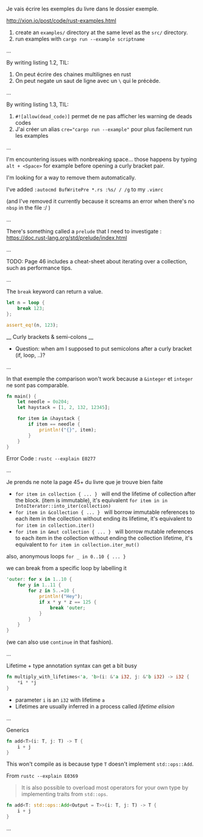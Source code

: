 Je vais écrire les exemples du livre dans le dossier exemple.

http://xion.io/post/code/rust-examples.html

1. create an `examples/` directory at the same level as the `src/` directory.
2. run examples with `cargo run --example scriptname`

...

By writing listing 1.2, TIL:
1. On peut écrire des chaines multilignes en rust 
2. On peut negate un saut de ligne avec un `\` qui le précède.

...

By writing listing 1.3, TIL:
1. `#![allow(dead_code)]` permet de ne pas afficher les warning de deads codes
2. J'ai créer un alias `cre="cargo run --example"` pour plus facilement run les examples

...

I'm encountering issues with nonbreaking space... those happens by typing `alt + <Space>` for example before opening a curly bracket pair.

I'm looking for a way to remove them automatically.

I've added `:autocmd BufWritePre *.rs :%s/ / /g` to my `.vimrc`

(and I've removed it currently because it screams an error when there's no `nbsp` in the file :/ )

...

There's something called a `prelude` that I need to investigate : https://doc.rust-lang.org/std/prelude/index.html

...

TODO: Page 46 includes a cheat-sheet about iterating over a collection, such as performance tips.

...

The `break` keyword can return a value.
```rust
let n = loop {
	break 123;
};

assert_eq!(n, 123);
```
__ Curly brackets & semi-colons __
- Question: when am I supposed to put semicolons after a curly bracket (if, loop, ..)?

...

In that exemple the comparison won't work because a `&integer` et `integer` ne sont pas comparable.
```rust
fn main() {
    let needle = 0o204;
    let haystack = [1, 2, 132, 12345];

    for item in &haystack {
        if item == needle {
            println!("{}", item);
        }
    }
}
```
Error Code : `rustc --explain E0277`

... 

Je prends ne note la page 45+ du livre que je trouve bien faite

- `for item in collection { ... } ` will end the lifetime  of collection after the block. (item is immutable), it's equivalent `for item in in IntoIterator::into_iter(collection)`
- `for item in &collection { ... } ` will borrow immutable references to each item in the collection without ending its lifetime, it's equivalent to `for item in collection.iter()`
- `for item in &mut collection { ... } ` will borrow mutable references to each item in the collection without ending the collection lifetime, it's equivalent to `for item in collection.iter_mut()`

also, anonymous loops 
`for _ in 0..10 { ... }`

we can break from a specific loop by labelling it 
```rust
'outer: for x in 1..10 {
    for y in 1..11 {
        for z in 5..=10 {
            println!("Hey");
            if x * y * z == 125 {
                break 'outer;
            }
        }
    }
}
```

(we can also use `continue` in that fashion).

...

Lifetime + type annotation syntax can get a bit busy

```rust
fn multiply_with_lifetimes<'a, 'b>(i: &'a i32, j: &'b i32) -> i32 {
    *i * *j
}
```

- parameter `i` is an `i32` with lifetime `a`
- Lifetimes are usually inferred in a process called _lifetime elision_

...

Generics

```rust
fn add<T>(i: T, j: T) -> T { 
    i + j 
}
```

This won't compile as is because type `T` doesn't implement `std::ops::Add`.

From `rustc --explain E0369`
> It is also possible to overload most operators for your own type by implementing traits from `std::ops`.

```rust
fn add<T: std::ops::Add<Output = T>>(i: T, j: T) -> T {
    i + j 
}
```
...

